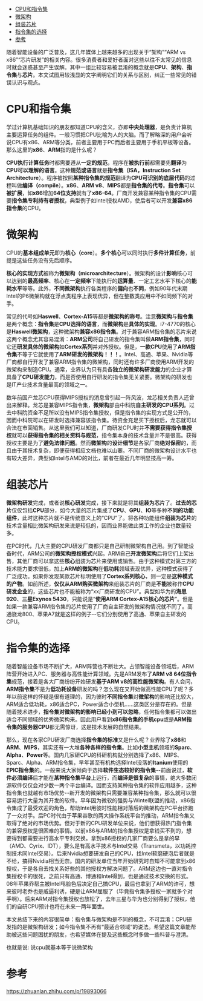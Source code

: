 
<!-- @import "[TOC]" {cmd="toc" depthFrom=1 depthTo=6 orderedList=false} -->

<!-- code_chunk_output -->

- [CPU和指令集](#cpu和指令集)
- [微架构](#微架构)
- [组装芯片](#组装芯片)
- [指令集的选择](#指令集的选择)
- [参考](#参考)

<!-- /code_chunk_output -->

随着智能设备的广泛普及，这几年媒体上越来越多的出现关于“架构”“ARM vs x86”“芯片研发”的相关内容。很多消费者和爱好者面对这些以往不太常见的信息时就会迷惑甚至产生误解。其中一组比较容易被混淆的概念就是**CPU**、**架构**、**指令集**与**芯片**。本文试图用较浅显的文字阐明它们的关系与区别，纠正一些常见的错误认识与观点。

# CPU和指令集

学过计算机基础知识的朋友都知道CPU的含义，亦即**中央处理器**，是负责计算机主要运算任务的组件。一般习惯把CPU比喻为人的大脑。而了解略深的用户会听说CPU有x86、ARM等分类，前者主要用于PC而后者主要用于手机平板等设备。那么这里的**x86**、**ARM**指的是什么呢？

**CPU执行计算任务**时都需要遵从**一定的规范**，程序在**被执行前**都需要先**翻译**为**CPU可以理解的语言**。这种**规范或语言**就是**指令集（ISA，Instruction Set Architecture**）。程序被按照**某种指令集的规范**翻译为**CPU可识别的底层代码**的过程叫做**编译（compile**）。**x86**、**ARM v8**、**MIPS**都是**指令集的代号**。**指令集**可以**被扩展**，如**x86**增加**64位支持**就有了**x86\-64**。厂商开发兼容某种指令集的CPU需要**指令集专利持有者授权**，典型例子如Intel授权AMD，使后者可以开发**兼容x86指令集**的CPU。

# 微架构

CPU的**基本组成单元**即为**核心（core**）。**多个核心**可以同时执行**多件计算任务**，前提是这些任务没有先后顺序。

**核心的实现方式**被称为**微架构（microarchitecture**）。微架构的设计**影响**核心可以达到的**最高频率**、核心在**一定频率**下能执行的**运算量**、一定工艺水平下核心的**能耗水平**等等。此外，**不同微架构**执行各类程序的**偏向**也**不同**，例如90年代末期Intel的P6微架构就在浮点类程序上表现优异，但在整数类应用中不如同频下的对手。

常见的代号如**Haswell**、**Cortex\-A15**等都是**微架构的称号**。注意**微架构**与**指令集**是两个概念：**指令集**是**CPU选择的语言**，而**微架构**是**具体的实现**。i7\-4770的核心是**Haswell微架构**，这种微架构**兼容x86指令集**。对于兼容ARM指令集的芯片来说这两个概念尤其容易混淆：**ARM公司**将自己研发的指令集叫做**ARM指令集**，同时它还**研发具体的微架构**如**Cortex系列**并对外授权。但是，**一款CPU**使用了**ARM指令集**不等于它就使用了**ARM研发的微架构！！！**。Intel、高通、苹果、Nvidia等厂商都自行开发了兼容ARM指令集的微架构，同时还有许多厂商使用ARM开发的微架构来制造CPU。通常，业界认为只有具备**独立的微架构研发能力**的企业才算具备了**CPU研发能力**，而是否使用自行研发的指令集无关紧要。微架构的研发也是IT产业技术含量最高的领域之一。

数年前国产龙芯CPU获得MIPS授权的消息曾引起一阵风波，龙芯相关负责人还曾出来解释。龙芯是兼容MIPS指令集，**微架构**部由中科院**自主研发的CPU系列**。过去中科院资金不足所以没有MIPS指令集授权，但是指令集的实现方式是公开的，因而中科院可以在研发时选择兼容该指令集。待资金充足买下授权后，龙芯就可以合法在市面销售。从这里我们可以知道，厂商研发CPU时并**不需要获得指令集授权**就可以**获得指令集的相关资料与规范**，指令集本身的技术含量并不是很高。获得授权主要是为了**避免法律问题**。然而**微架构**的**设计细节**是各家厂商**绝对保密**的，而且由于其技术复杂，即便获得相应文档也难以山寨。不同厂商的微架构设计水平也有较大差异，典型如Intel与AMD的对比，前者在最近几年明显技高一筹。

# 组装芯片

**微架构研发**完成，或者说**核心研发**完成，接下来就是将其**组装为芯片**了。**过去的芯片**仅仅包括**CPU**部分，如今大量的芯片集成了**CPU**、**GPU**、**IO**等多种**不同的功能组件**，此时这种芯片就不是传统意义上的“CPU”了。将各种功能组件**组装为芯片**的技术含量相比微架构研发来说是较低的，因而业界能做此类工作的企业也数量较多。

在PC时代，几大主要的CPU研发厂商都只是自己研制微架构自己用。到了智能设备时代，ARM公司的**微架构授权模式**兴起。ARM自己**开发微架构**后将它们上架出售，其他厂商可以拿这些**核心**组装为芯片来使用或销售。由于这种模式对第三方的技术能力要求很低，加上**ARM的微架构**在**低功耗**领域表现优异，这种模式获得了广泛成功。如果你发现某款芯片标明使用了**Cortex系列核心**，则一定是**这种模式的产物**。如前所述，**仅仅从ARM购买微架构**来组装芯片的厂商是**不能**被称作**CPU研发企业**的，这些芯片也不能被称为“xx厂商研发的CPU”。典型如华为的**海思920**、**三星Exynos 5430**，只能说是“**使用ARM Cortex\-A15核心的芯片**”。但是如果一款兼容ARM指令集的芯片使用了厂商自主研发的微架构情况就不同了。高通骁龙800、苹果A7就是这样的例子--它们分别使用了高通、苹果自主研发的CPU。

# 指令集的选择

随着智能设备市场不断扩大，ARM阵营也不断壮大。占领智能设备领域后，ARM阵营开始进入PC、服务器与高性能计算领域。先是ARM发布了**ARM v8 64位指令集**规范，接着是各大厂商纷纷开始研发**基于ARM v8的高性能微架构**。有人会问，**ARM指令集**不是为**低功耗设备**研发的吗？怎么现在又开始做高性能CPU了呢？多年以前这样的怀疑是很有道理的，因为彼时**不同指令集**对**微架构**的影响还比较大，ARM适合低功耗，x86适合PC，Power适合小型机……这类区分是存在的。但是随着技术进步，**指令集对微架构的影响已经小到可以忽略**，任何指令集都可以做出适合不同领域的优秀微架构来。因此用户看到**x86指令集的手机cpu**或是**ARM指令集的服务器CPU**都无需惊讶，这是技术发展的自然结果。

那么，现在各家CPU研发厂商选择**指令集的标准**又是什么呢？业界除了**x86**和**ARM**、**MIPS**，其实还有一大堆**各种各样的指令集**。比如**小型主机**领域的**Sparc**、**Alpha**、**Power**等。国内几家研CPU的科研机构就分别选择了x86、MIPS、Sparc、Alpha、ARM指令集，早年甚至有机构选择Intel没落的**Itanium**使用的**EPIC指令集**的。一般来说大家倾向于选择**软件生态较好的指令集**--前面说过，**软件必须编译**后才能在**某种指令集平台**上运行，而**编译是很复杂**的事情，绝大多数闭源软件仅仅会对少数一两个平台编译。因而支持某种指令集的软件应用越多，这种指令集也就越有市场优势--新开发的微架构只需要兼容某种指令集，那么就可以很容易运行大量为其开发的软件。早年因为微软的强势与Wintel联盟的推动，x86指令集成了最受欢迎的角色，帮助Intel用彼时性能相对落后的微架构在PC平台挤跑了一众对手。后PC时代由于苹果谷歌的两大操作系统平台的推动，ARM指令集又取得了绝对的市场优势。但对于新的CPU研发单位来说，他们想获得热门指令集的兼容授权是很困难的事情。以前x86与ARM的指令集授权是拿钱买不到的，想要得到都需要进行高水平专利交换。拿到x86授权的几家厂商要么是拿的早（AMD、Cyrix、IDT），要么是有高水平技术与Intel交易（Transmeta，以功耗控制技术同Intel交易）。后来Nvidia想要研发自己的CPU，找Intel软磨硬泡后者就是不给，搞得Nvidia相当无奈。国内的研发单位当年开始研究时自知不可能拿到x86授权，于是各自去找关系好些的其他授权方解决问题了。ARM这边也一直对指令集授权卡的很死，之前只有高通、博通和Intel得到，也是通过技术交换的形式。08年苹果乔帮主被Intel甩脸色后决定自己搞CPU，最后也拿到了ARM的许可，想来彼时老乔也是威逼利诱，硬是让ARM屈服了（毕竟指令集多授权一家就多个对手啊）。后来ARM对指令集授权也放松了，去年三星与华为也分别得到了授权，他们的自研CPU预计也将在未来一两年面世。

本文总结下来的内容很简单：指令集与微架构是不同的概念，不可混淆；CPU研发指的是微架构研发；如今指令集不再有“最适合领域”的说法。希望这篇文章能帮助被这些问题困扰的朋友，也希望媒体在提及这些概念时多做一些科普与澄清。

也就是说: 说cpu就基本等于说微架构

# 参考

https://zhuanlan.zhihu.com/p/19893066